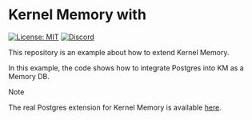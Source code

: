 # Kernel Memory with <your extension>

[![License: MIT](https://img.shields.io/github/license/microsoft/kernel-memory-postgres)](https://github.com/microsoft/kernel-memory-postgres/blob/main/LICENSE)
[![Discord](https://img.shields.io/discord/1063152441819942922?label=Discord&logo=discord&logoColor=white&color=d82679)](https://aka.ms/KMDiscord)

This repository is an example about how to extend Kernel Memory.

In this example, the code shows how to integrate Postgres into KM as a Memory DB.

> [!NOTE]
> The real Postgres extension for Kernel Memory is available
> [here]().
